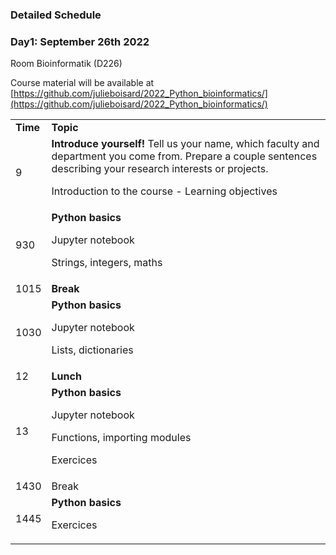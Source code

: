 ### Detailed Schedule


### Day1: September 26th 2022

Room Bioinformatik (D226)

Course material will be available at [https://github.com/julieboisard/2022_Python_bioinformatics/](https://github.com/julieboisard/2022_Python_bioinformatics/)


<table>
  <tr>
   <td><strong>Time</strong>
   </td>
   <td><strong>Topic</strong>
   </td>
  </tr>
  <tr>
   <td>9
   </td>
   <td><strong>Introduce yourself! </strong>Tell us your name, which faculty and department you come from. Prepare a couple sentences describing your research interests or projects.
<p>
Introduction to the course - Learning objectives
   </td>
  </tr>
  <tr>
   <td>930
   </td>
   <td><strong>Python basics</strong>
<p>
Jupyter notebook
<p>
Strings, integers, maths
   </td>
  </tr>
  <tr>
   <td>1015
   </td>
   <td><strong>Break</strong>
   </td>
  </tr>
  <tr>
   <td>1030
   </td>
   <td><strong>Python basics</strong>
<p>
Jupyter notebook
<p>
Lists, dictionaries
   </td>
  </tr>
  <tr>
   <td>12
   </td>
   <td><strong>Lunch</strong>
   </td>
  </tr>
  <tr>
   <td>13
   </td>
   <td><strong>Python basics</strong>
<p>
Jupyter notebook
<p>
Functions, importing modules
<p>
Exercices
   </td>
  </tr>
  <tr>
   <td>1430
   </td>
   <td>Break
   </td>
  </tr>
  <tr>
   <td>1445
   </td>
   <td><strong>Python basics</strong>
<p>
Exercices
   </td>
  </tr>
</table>

##
